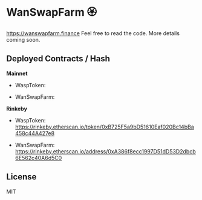# WanSwapFarm 🏵

https://wanswapfarm.finance  Feel free to read the code. More details coming soon.

## Deployed Contracts / Hash

**Mainnet**

- WaspToken:

- WanSwapFarm:

**Rinkeby**

- WaspToken:
    https://rinkeby.etherscan.io/token/0xB725F5a9bD51610Eaf020Bc14bBa458c44A427e8

- WanSwapFarm:
    https://rinkeby.etherscan.io/address/0xA386f8ecc1997D51dD53D2dbcb6E562c40A6d5C0

## License

MIT

